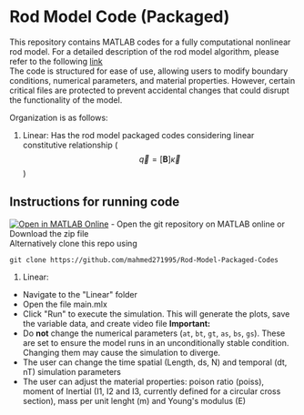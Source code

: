 # Rod Model Code (Packaged)

This repository contains MATLAB codes for a fully computational nonlinear rod model. For a detailed description of the rod model algorithm, please refer to the following [link](https://www.overleaf.com/read/qwysjxhrmtrw#b7f7cd)  
The code is structured for ease of use, allowing users to modify boundary conditions, numerical parameters, and material properties. However, certain critical files are protected to prevent accidental changes that could disrupt the functionality of the model.

Organization is as follows:
1. Linear: Has the rod model packaged codes considering linear constitutive relationship ($$\vec{q} = [\mathbf{B}] \vec{\kappa}$$)

## Instructions for running code
[![Open in MATLAB Online](https://www.mathworks.com/images/responsive/global/open-in-matlab-online.svg)](https://matlab.mathworks.com/open/github/v1?repo=mahmed271995/Rod-Model-Packaged-Codes) - Open the git repository on MATLAB online or Download the zip file  
Alternatively clone this repo using 
```
git clone https://github.com/mahmed271995/Rod-Model-Packaged-Codes
```
1. Linear:
  * Navigate to the "Linear" folder
  * Open the file main.mlx
  * Click "Run" to execute the simulation. This will generate the plots, save the variable data, and create video file
**Important:**
  * Do **not** change the numerical parameters (`at`, `bt`, `gt`, `as`, `bs`, `gs`). These are set to ensure the model runs in an unconditionally stable condition. Changing them may cause the simulation to diverge.
  * The user can change the time spatial (Length, ds, N) and temporal (dt, nT) simulation parameters
  * The user can adjust the material properties: poison ratio (poiss), moment of Inertial (I1, I2 and I3, currently defined for a circular cross section), mass per unit lenght (m) and Young's modulus (E)







